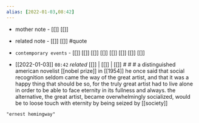 ```yaml
---
alias: [2022-01-03,08:42]
---
```

- mother note - [[]] [[]]
- related note - [[]] [[]] #quote 
- `contemporary events` - [[]] [[]] [[]] [[]] [[]] [[]] [[]] [[]]

- [[2022-01-03]]  `08:42` _related_ [[]] | [[]] | [[]] # # #
a distinguished american novelist
[[nobel prize]] in [[1954]]
he once said that social recognition seldom came the way of the great artist, and that it was a happy thing that should be so, for the truly great artist had to live alone in order to be able to face eternity in its fullness and always. the alternative, the great artist, became overwhelmingly socialized, would be to loose touch with eternity by being seized by [[society]]
```query
"ernest hemingway"
```